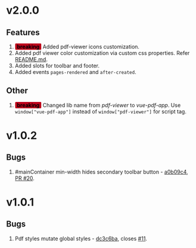 # v2.0.0

## Features

1. **<span style="background: #bd011b; color:black; border-radius: 2px; padding: 0 5px">breaking</span>** Added pdf-viewer icons customization.
1. Added pdf viewer color customization via custom css properties. Refer [README.md](./README.md "README.md").
1. Added slots for toolbar and footer.
1. Added events `pages-rendered` and `after-created`.

## Other

1. **<span style="background: #bd011b; color:black; border-radius: 2px; padding: 0 5px">breaking</span>** Changed lib name from _pdf-viewer_ to _vue-pdf-app_. Use `window["vue-pdf-app"]` instead of `window["pdf-viewer"]` for script tag.

# v1.0.2

## Bugs

1. #mainContainer min-width hides secondary toolbar button - [a0b09c4](https://github.com/sandanat/vue-pdf-app/pull/20/commits/a0b09c4b86632f0b816856534f3975a2c0817e62), [PR #20](https://github.com/sandanat/vue-pdf-app/pull/20).

# v1.0.1

## Bugs

1. Pdf styles mutate global styles - [dc3c6ba](https://github.com/sandanat/vue-pdf-app/pull/13/commits/dc3c6ba7d9fde22753a9073c117628179e07e63e), closes [#11](https://github.com/sandanat/vue-pdf-app/issues/11).
